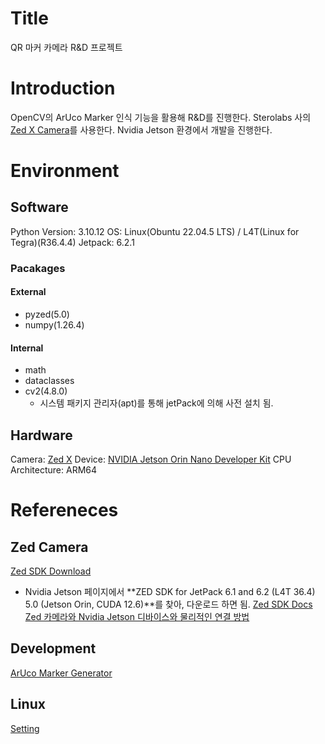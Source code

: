 # Title
QR 마커 카메라 R&D 프로젝트

# Introduction
OpenCV의 ArUco Marker 인식 기능을 활용해 R&D를 진행한다.
Sterolabs 사의 [Zed X Camera](https://www.stereolabs.com/en-kr/store/products/zed-x-stereo-camera)를 사용한다.
Nvidia Jetson 환경에서 개발을 진행한다.

# Environment
## Software
Python Version: 3.10.12 
OS: Linux(Obuntu 22.04.5 LTS) / L4T(Linux for Tegra)(R36.4.4)
Jetpack: 6.2.1
### Pacakages
#### External
- pyzed(5.0)
- numpy(1.26.4)
#### Internal
- math
- dataclasses
- cv2(4.8.0)
    - 시스템 패키지 관리자(apt)를 통해 jetPack에 의해 사전 설치 됨.
## Hardware
Camera: [Zed X](https://www.stereolabs.com/en-kr/store/products/zed-x-stereo-camera)
Device: [NVIDIA Jetson Orin Nano Developer Kit](https://www.nvidia.com/en-us/autonomous-machines/embedded-systems/jetson-orin/nano-super-developer-kit/)
CPU Architecture: ARM64


# Refereneces
## Zed Camera
[Zed SDK Download](https://www.stereolabs.com/en-kr/developers/release)
- Nvidia Jetson 페이지에서 **ZED SDK for JetPack 6.1 and 6.2 (L4T 36.4) 5.0 (Jetson Orin, CUDA 12.6)**를 찾아, 다운로드 하면 됨.
[Zed SDK Docs](https://www.stereolabs.com/docs)
[Zed 카메라와 Nvidia Jetson 디바이스와 물리적인 연결 방법](https://www.stereolabs.com/docs/embedded/zed-link/mono-jetson-orin-nano-devkit-setup)
## Development
[ArUco Marker Generator](https://chev.me/arucogen/)
## Linux
[Setting](https://drive.google.com/drive/folders/17sdCqwlKatiwnEhSNNZFgLtwJwxvsXKn?usp=sharing)
